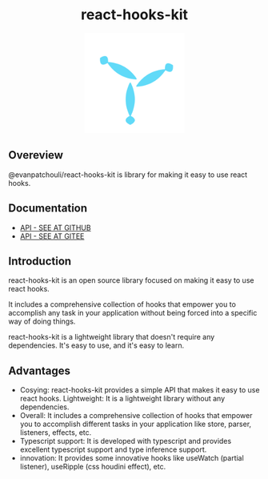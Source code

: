 # <h1 align="center">react-hooks-kit</h1>

<p align="center">
  <img alt="logo" width="200" src=".//hook.svg">
</p>

## Overeview

@evanpatchouli/react-hooks-kit is library for making it easy to use react hooks.

## Documentation

- [API - SEE AT GITHUB](https://evanpatchouli.github.io/react-hooks-kit/)
- [API - SEE AT GITEE](https://jun-laner.gitee.io/react-hooks-kit/)

## Introduction

react-hooks-kit is an open source library focused on making it easy to use react hooks.

It includes a comprehensive collection of hooks that empower you to accomplish any task in your application without being forced into a specific way of doing things.

react-hooks-kit is a lightweight library that doesn't require any dependencies. It's easy to use, and it's easy to learn.

## Advantages

- Cosying: react-hooks-kit provides a simple API that makes it easy to use react hooks.
  Lightweight: It is a lightweight library without any dependencies.
- Overall: It includes a comprehensive collection of hooks that empower you to accomplish different tasks in your application like store, parser, listeners, effects, etc.
- Typescript support: It is developed with typescript and provides excellent typescript support and type inference support.
- innovation: It provides some innovative hooks like useWatch (partial listener), useRipple (css houdini effect), etc.
